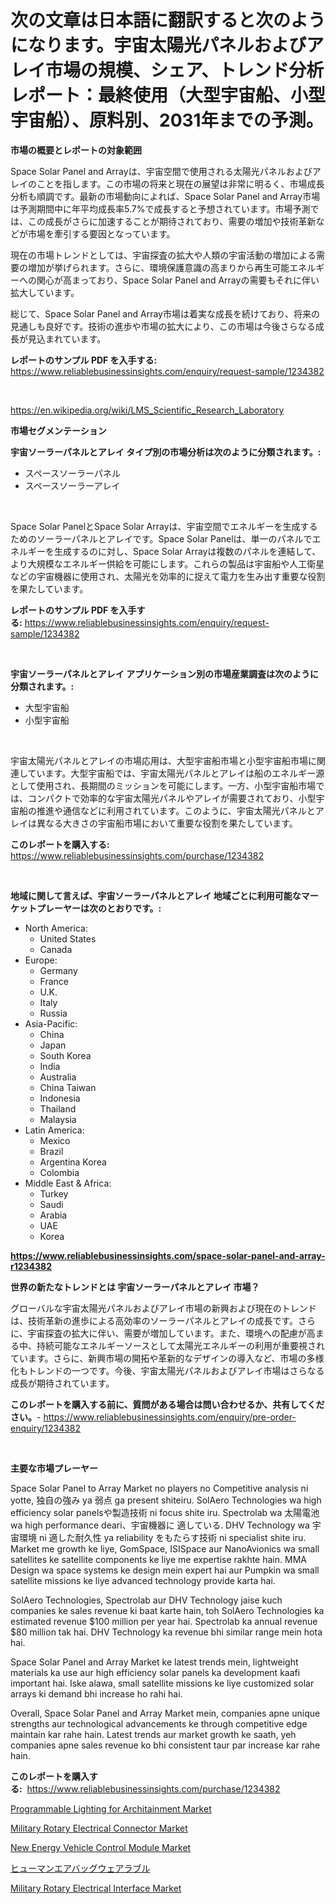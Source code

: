 <p><h1>次の文章は日本語に翻訳すると次のようになります。宇宙太陽光パネルおよびアレイ市場の規模、シェア、トレンド分析レポート：最終使用（大型宇宙船、小型宇宙船）、原料別、2031年までの予測。</h1></p><p><strong>市場の概要とレポートの対象範囲</strong></p>
<p><p>Space Solar Panel and Arrayは、宇宙空間で使用される太陽光パネルおよびアレイのことを指します。この市場の将来と現在の展望は非常に明るく、市場成長分析も順調です。最新の市場動向によれば、Space Solar Panel and Array市場は予測期間中に年平均成長率5.7%で成長すると予想されています。市場予測では、この成長がさらに加速することが期待されており、需要の増加や技術革新などが市場を牽引する要因となっています。</p><p>現在の市場トレンドとしては、宇宙探査の拡大や人類の宇宙活動の増加による需要の増加が挙げられます。さらに、環境保護意識の高まりから再生可能エネルギーへの関心が高まっており、Space Solar Panel and Arrayの需要もそれに伴い拡大しています。</p><p>総じて、Space Solar Panel and Array市場は着実な成長を続けており、将来の見通しも良好です。技術の進歩や市場の拡大により、この市場は今後さらなる成長が見込まれています。</p></p>
<p><strong>レポートのサンプル PDF を入手する:</strong> <a href="https://www.reliablebusinessinsights.com/enquiry/request-sample/1234382">https://www.reliablebusinessinsights.com/enquiry/request-sample/1234382</a></p>
<p>&nbsp;</p>
<p><a href="https://en.wikipedia.org/wiki/LMS_Scientific_Research_Laboratory">https://en.wikipedia.org/wiki/LMS_Scientific_Research_Laboratory</a></p>
<p><strong>市場セグメンテーション</strong></p>
<p><strong>宇宙ソーラーパネルとアレイ タイプ別の市場分析は次のように分類されます。:</strong></p>
<p><ul><li>スペースソーラーパネル</li><li>スペースソーラーアレイ</li></ul></p>
<p>&nbsp;</p>
<p><p>Space Solar PanelとSpace Solar Arrayは、宇宙空間でエネルギーを生成するためのソーラーパネルとアレイです。Space Solar Panelは、単一のパネルでエネルギーを生成するのに対し、Space Solar Arrayは複数のパネルを連結して、より大規模なエネルギー供給を可能にします。これらの製品は宇宙船や人工衛星などの宇宙機器に使用され、太陽光を効率的に捉えて電力を生み出す重要な役割を果たしています。</p></p>
<p><strong>レポートのサンプル PDF を入手する:</strong>&nbsp;<a href="https://www.reliablebusinessinsights.com/enquiry/request-sample/1234382">https://www.reliablebusinessinsights.com/enquiry/request-sample/1234382</a></p>
<p>&nbsp;</p>
<p><strong> 宇宙ソーラーパネルとアレイ アプリケーション別の市場産業調査は次のように分類されます。:</strong></p>
<p><ul><li>大型宇宙船</li><li>小型宇宙船</li></ul></p>
<p>&nbsp;</p>
<p><p>宇宙太陽光パネルとアレイの市場応用は、大型宇宙船市場と小型宇宙船市場に関連しています。大型宇宙船では、宇宙太陽光パネルとアレイは船のエネルギー源として使用され、長期間のミッションを可能にします。一方、小型宇宙船市場では、コンパクトで効率的な宇宙太陽光パネルやアレイが需要されており、小型宇宙船の推進や通信などに利用されています。このように、宇宙太陽光パネルとアレイは異なる大きさの宇宙船市場において重要な役割を果たしています。</p></p>
<p><strong>このレポートを購入する:</strong>&nbsp; <a href="https://www.reliablebusinessinsights.com/purchase/1234382">https://www.reliablebusinessinsights.com/purchase/1234382</a></p>
<p>&nbsp;</p>
<p><strong>地域に関して言えば、宇宙ソーラーパネルとアレイ 地域ごとに利用可能なマーケットプレーヤーは次のとおりです。:</strong></p>
<p><ul>
    <li>
        North America:
        <ul>
            <li>United States</li>
            <li>Canada</li>
        </ul>
    </li>
    <li>
        Europe:
        <ul>
            <li>Germany</li>
            <li>France</li>
            <li>U.K.</li>
            <li>Italy</li>
            <li>Russia</li>
        </ul>
    </li>
    <li>
        Asia-Pacific:
        <ul>
            <li>China</li>
            <li>Japan</li>
            <li>South Korea</li>
            <li>India</li>
            <li>Australia</li>
            <li>China Taiwan</li>
            <li>Indonesia</li>
            <li>Thailand</li>
            <li>Malaysia</li>
        </ul>
    </li>
    <li>
        Latin America:
        <ul>
            <li>Mexico</li>
            <li>Brazil</li>
            <li>Argentina Korea</li>
            <li>Colombia</li>
        </ul>
    </li>
    <li>
        Middle East & Africa:
        <ul>
            <li>Turkey</li>
            <li>Saudi</li>
            <li>Arabia</li>
            <li>UAE</li>
            <li>Korea</li>
        </ul>
    </li>
    </ul></p>
<p><strong><a href="https://www.reliablebusinessinsights.com/space-solar-panel-and-array-r1234382">https://www.reliablebusinessinsights.com/space-solar-panel-and-array-r1234382</a></strong>&nbsp;</p>
<p><strong>世界の新たなトレンドとは 宇宙ソーラーパネルとアレイ 市場？</strong></p>
<p><p>グローバルな宇宙太陽光パネルおよびアレイ市場の新興および現在のトレンドは、技術革新の進歩による高効率のソーラーパネルとアレイの成長です。さらに、宇宙探査の拡大に伴い、需要が増加しています。また、環境への配慮が高まる中、持続可能なエネルギーソースとして太陽光エネルギーの利用が重要視されています。さらに、新興市場の開拓や革新的なデザインの導入など、市場の多様化もトレンドの一つです。今後、宇宙太陽光パネルおよびアレイ市場はさらなる成長が期待されています。</p></p>
<p><strong>このレポートを購入する前に、質問がある場合は問い合わせるか、共有してください。</strong>- <a href="https://www.reliablebusinessinsights.com/enquiry/pre-order-enquiry/1234382">https://www.reliablebusinessinsights.com/enquiry/pre-order-enquiry/1234382</a></p>
<p>&nbsp;</p>
<p><strong>主要な市場プレーヤー</strong></p>
<p><p>Space Solar Panel to Array Market no players no Competitive analysis ni yotte, 独自の強み ya 弱点 ga present shiteiru. SolAero Technologies wa high efficiency solar panelsや製造技術 ni focus shite iru. Spectrolab wa 太陽電池 wa high performance deari、宇宙機器に 適している. DHV Technology wa 宇宙環境 ni 適した耐久性 ya reliability をもたらす技術 ni specialist shite iru. Market me growth ke liye, GomSpace, ISISpace aur NanoAvionics wa small satellites ke satellite components ke liye me expertise rakhte hain. MMA Design wa space systems ke design mein expert hai aur Pumpkin wa small satellite missions ke liye advanced technology provide karta hai.</p><p>SolAero Technologies, Spectrolab aur DHV Technology jaise kuch companies ke sales revenue ki baat karte hain, toh SolAero Technologies ka estimated revenue $100 million per year hai. Spectrolab ka annual revenue $80 million tak hai. DHV Technology ka revenue bhi similar range mein hota hai.</p><p>Space Solar Panel and Array Market ke latest trends mein, lightweight materials ka use aur high efficiency solar panels ka development kaafi important hai. Iske alawa, small satellite missions ke liye customized solar arrays ki demand bhi increase ho rahi hai.</p><p>Overall, Space Solar Panel and Array Market mein, companies apne unique strengths aur technological advancements ke through competitive edge maintain kar rahe hain. Latest trends aur market growth ke saath, yeh companies apne sales revenue ko bhi consistent taur par increase kar rahe hain.</p></p>
<p><strong>このレポートを購入する:</strong>&nbsp;&nbsp;<a href="https://www.reliablebusinessinsights.com/purchase/1234382">https://www.reliablebusinessinsights.com/purchase/1234382</a></p>
<p><p><a href="https://github.com/lsapaaep8/Market-Research-Report-List-1/blob/main/programmable-lighting-for-architainment-market.md">Programmable Lighting for Architainment Market</a></p><p><a href="https://issuu.com/reportprime-2/docs/military-rotary-electrical-connector-market-size-2">Military Rotary Electrical Connector Market</a></p><p><a href="https://github.com/qrkceaah30/Market-Research-Report-List-1/blob/main/new-energy-vehicle-control-module-market.md">New Energy Vehicle Control Module Market</a></p><p><a href="https://github.com/lababdou/Market-Research-Report-List-4/blob/main/625182397786.md">ヒューマンエアバッグウェアラブル</a></p><p><a href="https://issuu.com/reportprime-2/docs/military-rotary-electrical-interface-market-size-2">Military Rotary Electrical Interface Market</a></p></p>